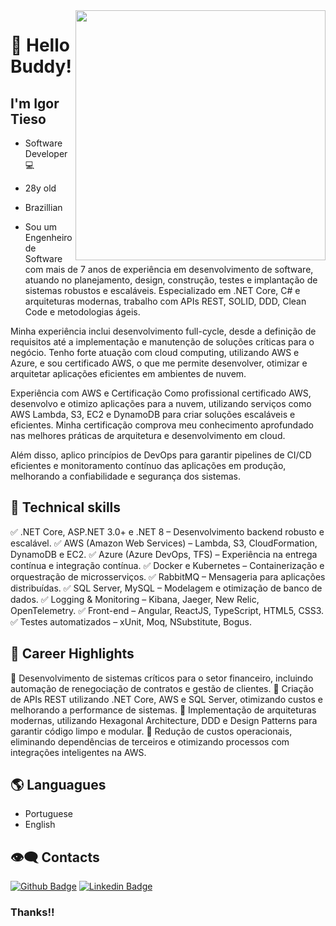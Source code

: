 <img align="right" width="400" height="400" src="https://media.giphy.com/media/FPbnShq1h1IS5FQyPD/giphy.gif">


# :pushpin: Hello Buddy!
##  I'm Igor Tieso

- Software Developer :computer:
- 28y old
- Brazillian

- Sou um Engenheiro de Software com mais de 7 anos de experiência em desenvolvimento de software, atuando no planejamento, design, construção, testes e implantação de sistemas robustos e escaláveis. Especializado em .NET Core, C# e arquiteturas modernas, trabalho com APIs REST, SOLID, DDD, Clean Code e metodologias ágeis.

Minha experiência inclui desenvolvimento full-cycle, desde a definição de requisitos até a implementação e manutenção de soluções críticas para o negócio. Tenho forte atuação com cloud computing, utilizando AWS e Azure, e sou certificado AWS, o que me permite desenvolver, otimizar e arquitetar aplicações eficientes em ambientes de nuvem.

Experiência com AWS e Certificação
Como profissional certificado AWS, desenvolvo e otimizo aplicações para a nuvem, utilizando serviços como AWS Lambda, S3, EC2 e DynamoDB para criar soluções escaláveis e eficientes. Minha certificação comprova meu conhecimento aprofundado nas melhores práticas de arquitetura e desenvolvimento em cloud.

Além disso, aplico princípios de DevOps para garantir pipelines de CI/CD eficientes e monitoramento contínuo das aplicações em produção, melhorando a confiabilidade e segurança dos sistemas.

## :triangular_flag_on_post: Technical skills

✅ .NET Core, ASP.NET 3.0+ e .NET 8 – Desenvolvimento backend robusto e escalável.
✅ AWS (Amazon Web Services) – Lambda, S3, CloudFormation, DynamoDB e EC2.
✅ Azure (Azure DevOps, TFS) – Experiência na entrega contínua e integração contínua.
✅ Docker e Kubernetes – Containerização e orquestração de microsserviços.
✅ RabbitMQ – Mensageria para aplicações distribuídas.
✅ SQL Server, MySQL – Modelagem e otimização de banco de dados.
✅ Logging & Monitoring – Kibana, Jaeger, New Relic, OpenTelemetry.
✅ Front-end – Angular, ReactJS, TypeScript, HTML5, CSS3.
✅ Testes automatizados – xUnit, Moq, NSubstitute, Bogus.


## :triangular_flag_on_post: Career Highlights
🚀 Desenvolvimento de sistemas críticos para o setor financeiro, incluindo automação de renegociação de contratos e gestão de clientes.
🚀 Criação de APIs REST utilizando .NET Core, AWS e SQL Server, otimizando custos e melhorando a performance de sistemas.
🚀 Implementação de arquiteturas modernas, utilizando Hexagonal Architecture, DDD e Design Patterns para garantir código limpo e modular.
🚀 Redução de custos operacionais, eliminando dependências de terceiros e otimizando processos com integrações inteligentes na AWS.

## 🌎 Languagues


- Portuguese
- English

## :eye_speech_bubble: Contacts 

[![Github Badge](https://img.shields.io/badge/-Github-000?style=flat-square&logo=Github&logoColor=white&link=https://https://github.com/ITieso)](https://github.com/ITieso)
[![Linkedin Badge](https://img.shields.io/badge/-LinkedIn-blue?style=flat-square&logo=Linkedin&logoColor=white&link=https://www.linkedin.com/in/https://https://www.linkedin.com/in/igor-tieso-1b6bb0180/)](https://www.linkedin.com/in/igor-tieso-1b6bb0180/)

### Thanks!!

